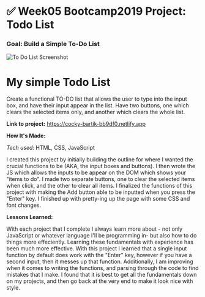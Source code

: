# ✅ Week05 Bootcamp2019 Project: Todo List

### Goal: Build a Simple To-Do List

![To Do List Screenshot](https://github.com/ayimo/todo-list-2019-week05]/blob/answer/ToDoSS.png?raw=true)



<h1> My simple Todo List </h1>

Create a functional TO-DO list that allows the user to type into the input box, and have their input appear in the list.
Have two buttons, one which clears the selected items only, and another which clears the whole list.

<strong>Link to project:</strong> https://cocky-bartik-bb9df0.netlify.app


<strong>How It's Made:</strong>

<i>Tech used:</i> HTML, CSS, JavaScript

I created this project by initially building the outline for where I wanted the crucial functions to be (AKA, the input boxes and buttons). I then wrote the JS which allows the inputs to be appear on the DOM which shows your "items to do". 
I made two separate buttons, one to clear the selected items when click, and the other to clear all items.
I finalized the functions of this project with making the Add button able to be inputted when you press the "Enter" key.
I finished up with pretty-ing up the page with some CSS and font changes.

<strong>Lessons Learned:</strong>

With each project that I complete I always learn more about - not only JavaScript or whatever language I'll be programming in- but also how to do things more effeciently. Learning these fundamentals with experience has been much more effective.
With this project I learned that a single input function by default does work with the "Enter" key, however if you have a second input, then it messes up that function.
Additionally, I am improving when it comes to writing the functions, and parsing through the code to find mistakes that I make.
I found that it is best to get all the fundamentals down on my projects, and then go back at the very end to make it look nice with style.
